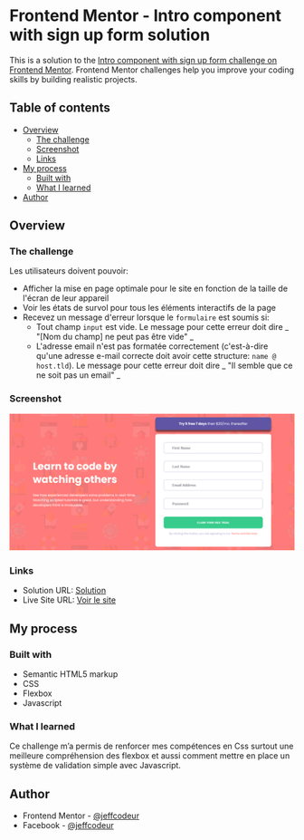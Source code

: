 # Frontend Mentor - Intro component with sign up form solution

This is a solution to the [Intro component with sign up form challenge on Frontend Mentor](https://www.frontendmentor.io/challenges/intro-component-with-signup-form-5cf91bd49edda32581d28fd1). Frontend Mentor challenges help you improve your coding skills by building realistic projects.

## Table of contents

- [Overview](#overview)
  - [The challenge](#the-challenge)
  - [Screenshot](#screenshot)
  - [Links](#links)
- [My process](#my-process)
  - [Built with](#built-with)
  - [What I learned](#what-i-learned)
- [Author](#author)

## Overview

### The challenge

Les utilisateurs doivent pouvoir:

- Afficher la mise en page optimale pour le site en fonction de la taille de l'écran de leur appareil
- Voir les états de survol pour tous les éléments interactifs de la page
- Recevez un message d'erreur lorsque le `formulaire` est soumis si:
  - Tout champ `input` est vide. Le message pour cette erreur doit dire _ "[Nom du champ] ne peut pas être vide" _
  - L'adresse email n'est pas formatée correctement (c'est-à-dire qu'une adresse e-mail correcte doit avoir cette structure: `name @ host.tld`). Le message pour cette erreur doit dire _ "Il semble que ce ne soit pas un email" _

### Screenshot

![](./assets/images/Screenshot.png)

### Links

- Solution URL: [Solution](https://github.com/jeffcodeur/Intro-component-with-sign-up-form)
- Live Site URL: [Voir le site](https://jeffcodeur.github.io/Intro-component-with-sign-up-form/)

## My process

### Built with

- Semantic HTML5 markup
- CSS
- Flexbox
- Javascript

### What I learned

Ce challenge m’a permis de renforcer mes compétences en Css surtout une meilleure compréhension des flexbox et aussi comment mettre en place un système de validation simple avec Javascript.

## Author

- Frontend Mentor - [@jeffcodeur](https://www.frontendmentor.io/profile/jeffcodeur)
- Facebook - [@jeffcodeur](https://www.facebook.com/jeffrey.akpanda/)
